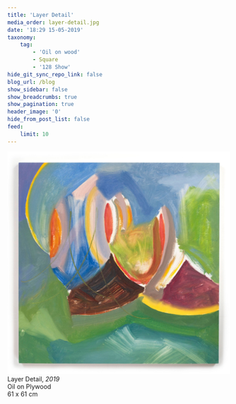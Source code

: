 ```yaml
---
title: 'Layer Detail'
media_order: layer-detail.jpg
date: '18:29 15-05-2019'
taxonomy:
    tag:
        - 'Oil on wood'
        - Square
        - '128 Show'
hide_git_sync_repo_link: false
blog_url: /blog
show_sidebar: false
show_breadcrumbs: true
show_pagination: true
header_image: '0'
hide_from_post_list: false
feed:
    limit: 10
---
```


![](layer-detail.jpg)
Layer Detail, _2019_  
Oil on Plywood  
61 x 61 cm